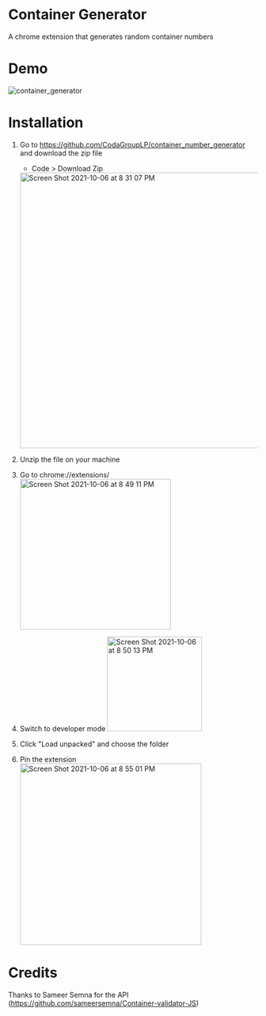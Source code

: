 # Container Generator
A chrome extension that generates random container numbers

# Demo
![container_generator](https://user-images.githubusercontent.com/87099219/135256186-4997b9a3-6e8d-4e5a-9636-cf7c0949e9f9.gif)

# Installation
1. Go to https://github.com/CodaGroupLP/container_number_generator and download the zip file
   - Code > Download Zip
   <img width="556" alt="Screen Shot 2021-10-06 at 8 31 07 PM" src="https://user-images.githubusercontent.com/87099219/136159435-06ae2da5-428e-4f6d-8c16-f1fa3c9da920.png">

2. Unzip the file on your machine
3. Go to chrome://extensions/
   <img width="304" alt="Screen Shot 2021-10-06 at 8 49 11 PM" src="https://user-images.githubusercontent.com/87099219/136161779-3a1b169c-b2d0-4369-8cb5-f759ed6ab9ed.png">

4. Switch to developer mode
   <img width="191" alt="Screen Shot 2021-10-06 at 8 50 13 PM" src="https://user-images.githubusercontent.com/87099219/136161932-9b678b9a-812f-4f99-9728-fbdfb231ce59.png">

5. Click "Load unpacked" and choose the folder
6. Pin the extension
   <img width="366" alt="Screen Shot 2021-10-06 at 8 55 01 PM" src="https://user-images.githubusercontent.com/87099219/136162631-99a6fa70-95d4-457c-ba2d-d70409d30071.png">

   





# Credits
Thanks to Sameer Semna for the API (https://github.com/sameersemna/Container-validator-JS)
